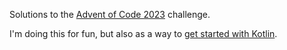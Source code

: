Solutions to the [Advent of Code 2023](https://adventofcode.com/2023) challenge.

I'm doing this for fun, but also as a way to [get started with Kotlin](https://kotlinlang.org/docs/getting-started.html).
